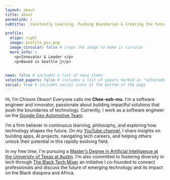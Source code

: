 ```yaml
---
layout: about
title: about
permalink: /
subtitle:  Constantly Learning, Pushing Boundaries & Creating the future

profile:
  align: right
  image: profile_pic.png
  image_circular: false # crops the image to make it circular
  more_info: >
    <p>Innovator & Leader </p>
    <p>Based in Seattle 📍</p>
    

news: false # includes a list of news items
selected_papers: false # includes a list of papers marked as "selected={true}"
social: true # includes social icons at the bottom of the page
---
```


 
Hi, I’m Chisom Okwor! Everyone calls me **Chee-soh-mu**. I'm a software engineer and innovator, passionate about building impactful solutions that push the boundaries of technology. 
Currently, I work as a software engineer on the [Google Geo Automotive Team](https://developers.google.com/cars).

I’m a firm believer in continuous learning, philosophy, and exploring how technology shapes the future.
On my [YouTube channel](https://www.youtube.com/channel/UCPN2Q16hpuRBjJXbwX9keLw), I share insights on building apps, AI projects, navigating tech careers, and helping others unlock their potential in this rapidly evolving field.

In my free time, I'm pursuing a [Master’s Degree in Artificial Intelligence at the University of Texas at Austin](https://cdso.utexas.edu/msai). 
I’m also committed to fostering diversity in tech through [The Black Tech Mixer](https://www.techriseglobal.com/gallery) 
an initiative I co-founded to connect professionals and discuss the future of emerging technology and its impact on the Black diaspora and Africa.




